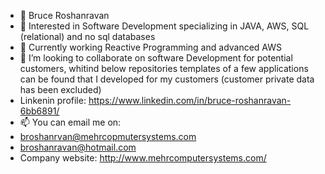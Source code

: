 - 👋 Bruce Roshanravan
- 👀 Interested in Software Development specializing in JAVA, AWS, SQL (relational) and no sql databases
- 🌱 Currently working Reactive Programming and advanced AWS
- 💞️ I’m looking to collaborate on software Development for potential customers, whitind below repositories templates of a
     few applications can be found that I developed for my customers (customer private data has been excluded)
- Linkenin profile: https://www.linkedin.com/in/bruce-roshanravan-6bb6891/
- 📫 You can email me on:
- broshanrvan@mehrcopmutersystems.com
- broshanravan@hotmail.com
- Company website: http://www.mehrcomputersystems.com/
  
<!---
broshanravan/broshanravan is a ✨ special ✨ repository because its `README.md` (this file) appears on your GitHub profile.
You can click the Preview link to take a look at your changes.
--->
